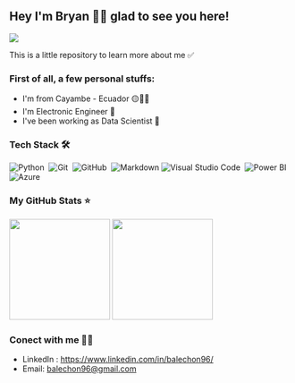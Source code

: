 ## Hey I'm Bryan 👋🏻 glad to see you here!


![](https://visitor-badge.glitch.me/badge?page_id=balechon.balechon&style=flat-square&color=0088cc)

This is a little repository to learn more about me ✅ &nbsp; 


### First of all, a few personal stuffs:

- I'm from Cayambe - Ecuador 🟡🔵🔴
- I'm Electronic Engineer 🤖
- I've been working as Data Scientist 🧪

### Tech Stack 🛠️

![Python](https://img.shields.io/badge/-Python-05122A?style=flat&logo=python)&nbsp;
![Git](https://img.shields.io/badge/-Git-05122A?style=flat&logo=git)&nbsp;
![GitHub](https://img.shields.io/badge/-GitHub-05122A?style=flat&logo=github)&nbsp;
![Markdown](https://img.shields.io/badge/-Markdown-05122A?style=flat&logo=markdown)
![Visual Studio Code](https://img.shields.io/badge/-Visual%20Studio%20Code-05122A?style=flat&logo=visual-studio-code&logoColor=007ACC)&nbsp;
![Power BI](https://img.shields.io/badge/-PowerBI-05122A?style=flat&logo=powerbi)
![Azure](https://img.shields.io/badge/-AzureML-05122A?style=flat&logo=microsoftazure)
### My GitHub Stats ⭐

<img height="180em" src="https://github-readme-stats.vercel.app/api?username=balechon&show_icons=true&theme=radical" /> <img height="180em" src="https://github-readme-stats.vercel.app/api/top-langs/?username=balechon&layout=compact"/>
     
### Conect with me 🤝🏻
- LinkedIn : https://www.linkedin.com/in/balechon96/
- Email: balechon96@gmail.com
   
     
<!--  ![Anurag's GitHub stats](https://github-readme-stats.vercel.app/api?username=balechon&show_icons=true&theme=radical)     [![Top Langs](https://github-readme-stats.vercel.app/api/top-langs/?username=balechon&layout=compact)](https://github.com/balechon/github-readme-stats) -->




